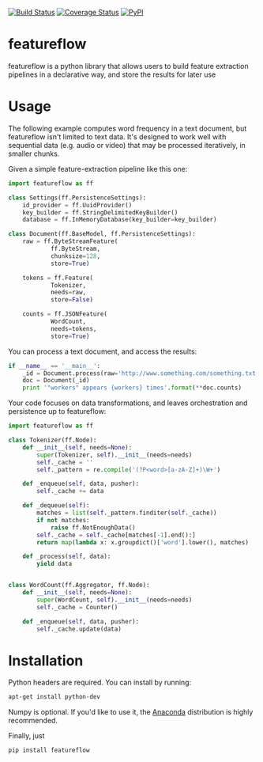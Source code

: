 [![Build Status](https://travis-ci.org/JohnVinyard/featureflow.svg?branch=master)](https://travis-ci.org/JohnVinyard/featureflow)
[![Coverage Status](https://coveralls.io/repos/github/JohnVinyard/featureflow/badge.svg?branch=master)](https://coveralls.io/github/JohnVinyard/featureflow?branch=master)
[![PyPI](https://img.shields.io/pypi/v/featureflow.svg)](https://pypi.python.org/pypi/featureflow)

# featureflow
featureflow is a python library that allows users to build feature extraction pipelines in a declarative way, and store the results for later use

# Usage

The following example computes word frequency in a text document, but featureflow
isn't limited to text data.  It's designed to work well with sequential data 
(e.g. audio or video) that may be processed iteratively, in smaller chunks.

Given a simple feature-extraction pipeline like this one:

```python
import featureflow as ff

class Settings(ff.PersistenceSettings):
    id_provider = ff.UuidProvider()
    key_builder = ff.StringDelimitedKeyBuilder()
    database = ff.InMemoryDatabase(key_builder=key_builder)

class Document(ff.BaseModel, ff.PersistenceSettings):
    raw = ff.ByteStreamFeature(
            ff.ByteStream,
            chunksize=128,
            store=True)

    tokens = ff.Feature(
            Tokenizer,
            needs=raw,
            store=False)

    counts = ff.JSONFeature(
            WordCount,
            needs=tokens,
            store=True)
```

You can process a text document, and access the results:

```python
if __name__ == '__main__':
    _id = Document.process(raw='http://www.something.com/something.txt')
    doc = Document(_id)
    print '"workers" appears {workers} times'.format(**doc.counts)
```

Your code focuses on data transformations, and leaves orchestration and persistence
up to featureflow:

```python
import featureflow as ff

class Tokenizer(ff.Node):
    def __init__(self, needs=None):
        super(Tokenizer, self).__init__(needs=needs)
        self._cache = ''
        self._pattern = re.compile('(?P<word>[a-zA-Z]+)\W+')

    def _enqueue(self, data, pusher):
        self._cache += data

    def _dequeue(self):
        matches = list(self._pattern.finditer(self._cache))
        if not matches:
            raise ff.NotEnoughData()
        self._cache = self._cache[matches[-1].end():]
        return map(lambda x: x.groupdict()['word'].lower(), matches)

    def _process(self, data):
        yield data


class WordCount(ff.Aggregator, ff.Node):
    def __init__(self, needs=None):
        super(WordCount, self).__init__(needs=needs)
        self._cache = Counter()

    def _enqueue(self, data, pusher):
        self._cache.update(data)
```

# Installation

Python headers are required.  You can install by running:

```bash
apt-get install python-dev
```

Numpy is optional.  If you'd like to use it, the [Anaconda](https://www.continuum.io/downloads) distribution is highly recommended.

Finally, just

```bash
pip install featureflow
```





